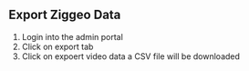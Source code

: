 ## Export Ziggeo Data

1. Login into the admin portal
2. Click on export tab
3. Click on expoert video data a CSV file will be downloaded